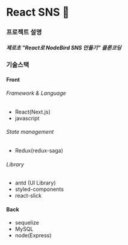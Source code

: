 # React SNS 💙

### 프로젝트 설명
##### 제로초 "React로 NodeBird SNS 만들기" 클론코딩

### 기술스택
#### Front
###### Framework & Language
- React(Next.js)
- javascript
###### State management
- Redux(redux-saga)
###### Library
- antd (UI Library)
- styled-components
- react-slick
#### Back
- sequelize
- MySQL
- node(Express)



